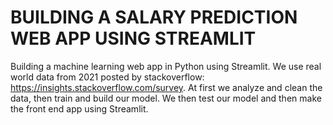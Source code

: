 # BUILDING A SALARY PREDICTION WEB APP USING STREAMLIT

Building a machine learning web app in Python using Streamlit. We use real world data from 2021 posted by stackoverflow: https://insights.stackoverflow.com/survey. At first we analyze and clean the data, then train and build our model. We then test our model and then make the front end app using Streamlit.

